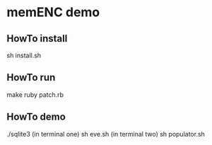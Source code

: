 # memENC demo

HowTo install
-----------------
sh install.sh

HowTo run
-----------------
make
ruby patch.rb

HowTo demo
-----------------
./sqlite3 (in terminal one)
sh eve.sh (in terminal two)
sh populator.sh

